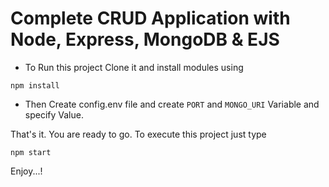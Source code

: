 # Complete CRUD Application with Node, Express, MongoDB & EJS

- To Run this project Clone it and install modules using
 
`npm install`

- Then Create config.env file and create `PORT` and `MONGO_URI` Variable and specify Value.

That's it. You are ready to go. To execute this project just type

`npm start`

Enjoy...!
